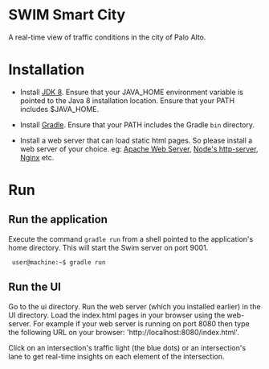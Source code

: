 # SWIM Smart City

A real-time view of traffic conditions in the city of Palo Alto.

# Installation

* Install [JDK 8](http://www.oracle.com/technetwork/java/javase/downloads/jdk8-downloads-2133151.html). Ensure that your JAVA_HOME environment variable is pointed to the Java 8 installation location. Ensure that your PATH includes $JAVA_HOME.

* Install [Gradle](https://gradle.org/install/). Ensure that your PATH includes the Gradle `bin` directory.

* Install a web server that can load static html pages. So please install a web server of your choice. eg: [Apache Web Server](https://httpd.apache.org/), 
  [Node's http-server](https://www.npmjs.com/package/http-server), [Nginx](https://docs.nginx.com/nginx/admin-guide/installing-nginx/installing-nginx-open-source/) etc.
  
# Run

## Run the application
Execute the command `gradle run` from a shell pointed to the application's home directory. This will start the Swim server on port 9001.
   ```console
    user@machine:~$ gradle run
   ```

## Run the UI
Go to the ui directory. Run the web server (which you installed earlier) in the UI directory. Load the index.html pages in 
your browser using the web-server. For example if your web server is running on port 8080 then type the following URL on your browser: 'http://localhost:8080/index.html'.

Click on an intersection's traffic light (the blue dots) or an intersection's lane to get real-time insights on each element of the intersection. 
    

